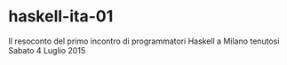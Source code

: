 # haskell-ita-01
Il resoconto del primo incontro di programmatori Haskell a Milano tenutosi Sabato 4 Luglio 2015

